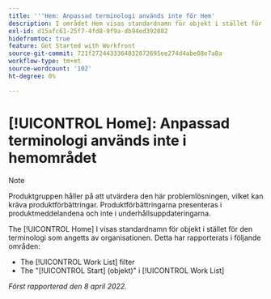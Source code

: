 ```yaml
---
title: '''Hem: Anpassad terminologi används inte för Hem'
description: I området Hem visas standardnamn för objekt i stället för den terminologi som angetts av organisationen. Detta har rapporterats i olika områden.
exl-id: d15afc61-25f7-4fd8-9f9a-db94ed392082
hidefromtoc: true
feature: Get Started with Workfront
source-git-commit: 721f2724433364832072695ee274d4abe08e7a8a
workflow-type: tm+mt
source-wordcount: '102'
ht-degree: 0%

---
```


# [!UICONTROL Home]: Anpassad terminologi används inte i hemområdet

>[!NOTE]
>
>Produktgruppen håller på att utvärdera den här problemlösningen, vilket kan kräva produktförbättringar. Produktförbättringarna presenteras i produktmeddelandena och inte i underhållsuppdateringarna.

The [!UICONTROL Home] I visas standardnamn för objekt i stället för den terminologi som angetts av organisationen. Detta har rapporterats i följande områden:

* The [!UICONTROL Work List] filter
* The &quot;[!UICONTROL Start] (objekt)&quot; i [!UICONTROL Work List]

_Först rapporterad den 8 april 2022._
